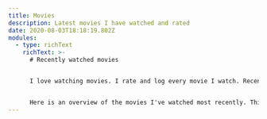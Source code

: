 ```yaml
---
title: Movies
description: Latest movies I have watched and rated
date: 2020-08-03T18:18:19.802Z
modules:
  - type: richText
    richText: >-
      # Recently watched movies


      I love watching movies. I rate and log every movie I watch. Recently I've started using [The Movie Database (TMDb)](https://www.themoviedb.org/) to log my ratings.


      Here is an overview of the movies I've watched most recently. This is imported from the TMDb API. See all my ratings on [themoviedb.org/u/portfolioris/ratings](https://www.themoviedb.org/u/portfolioris/ratings).
---
```


